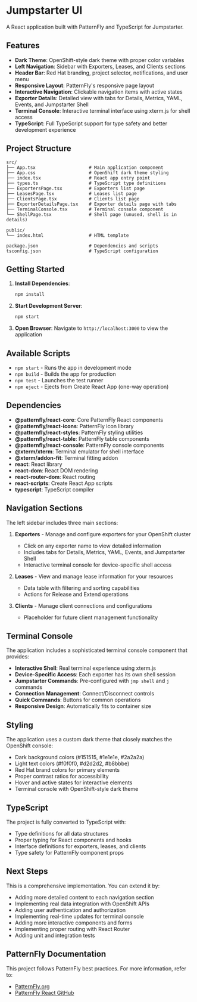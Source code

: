 # Jumpstarter UI

A React application built with PatternFly and TypeScript for Jumpstarter.

## Features

- **Dark Theme**: OpenShift-style dark theme with proper color variables
- **Left Navigation**: Sidebar with Exporters, Leases, and Clients sections
- **Header Bar**: Red Hat branding, project selector, notifications, and user menu
- **Responsive Layout**: PatternFly's responsive page layout
- **Interactive Navigation**: Clickable navigation items with active states
- **Exporter Details**: Detailed view with tabs for Details, Metrics, YAML, Events, and Jumpstarter Shell
- **Terminal Console**: Interactive terminal interface using xterm.js for shell access
- **TypeScript**: Full TypeScript support for type safety and better development experience

## Project Structure

```
src/
├── App.tsx                    # Main application component
├── App.css                    # OpenShift dark theme styling
├── index.tsx                  # React app entry point
├── types.ts                   # TypeScript type definitions
├── ExportersPage.tsx          # Exporters list page
├── LeasesPage.tsx             # Leases list page
├── ClientsPage.tsx            # Clients list page
├── ExporterDetailsPage.tsx    # Exporter details page with tabs
├── TerminalConsole.tsx        # Terminal console component
└── ShellPage.tsx              # Shell page (unused, shell is in details)

public/
└── index.html                 # HTML template

package.json                   # Dependencies and scripts
tsconfig.json                  # TypeScript configuration
```

## Getting Started

1. **Install Dependencies**:
   ```bash
   npm install
   ```

2. **Start Development Server**:
   ```bash
   npm start
   ```

3. **Open Browser**:
   Navigate to `http://localhost:3000` to view the application

## Available Scripts

- `npm start` - Runs the app in development mode
- `npm build` - Builds the app for production
- `npm test` - Launches the test runner
- `npm eject` - Ejects from Create React App (one-way operation)

## Dependencies

- **@patternfly/react-core**: Core PatternFly React components
- **@patternfly/react-icons**: PatternFly icon library
- **@patternfly/react-styles**: PatternFly styling utilities
- **@patternfly/react-table**: PatternFly table components
- **@patternfly/react-console**: PatternFly console components
- **@xterm/xterm**: Terminal emulator for shell interface
- **@xterm/addon-fit**: Terminal fitting addon
- **react**: React library
- **react-dom**: React DOM rendering
- **react-router-dom**: React routing
- **react-scripts**: Create React App scripts
- **typescript**: TypeScript compiler

## Navigation Sections

The left sidebar includes three main sections:

1. **Exporters** - Manage and configure exporters for your OpenShift cluster
   - Click on any exporter name to view detailed information
   - Includes tabs for Details, Metrics, YAML, Events, and Jumpstarter Shell
   - Interactive terminal console for device-specific shell access

2. **Leases** - View and manage lease information for your resources
   - Data table with filtering and sorting capabilities
   - Actions for Release and Extend operations

3. **Clients** - Manage client connections and configurations
   - Placeholder for future client management functionality

## Terminal Console

The application includes a sophisticated terminal console component that provides:

- **Interactive Shell**: Real terminal experience using xterm.js
- **Device-Specific Access**: Each exporter has its own shell session
- **Jumpstarter Commands**: Pre-configured with `jmp shell` and `j` commands
- **Connection Management**: Connect/Disconnect controls
- **Quick Commands**: Buttons for common operations
- **Responsive Design**: Automatically fits to container size

## Styling

The application uses a custom dark theme that closely matches the OpenShift console:

- Dark background colors (#151515, #1e1e1e, #2a2a2a)
- Light text colors (#f0f0f0, #d2d2d2, #b8bbbe)
- Red Hat brand colors for primary elements
- Proper contrast ratios for accessibility
- Hover and active states for interactive elements
- Terminal console with OpenShift-style dark theme

## TypeScript

The project is fully converted to TypeScript with:

- Type definitions for all data structures
- Proper typing for React components and hooks
- Interface definitions for exporters, leases, and clients
- Type safety for PatternFly component props

## Next Steps

This is a comprehensive implementation. You can extend it by:

- Adding more detailed content to each navigation section
- Implementing real data integration with OpenShift APIs
- Adding user authentication and authorization
- Implementing real-time updates for terminal console
- Adding more interactive components and forms
- Implementing proper routing with React Router
- Adding unit and integration tests

## PatternFly Documentation

This project follows PatternFly best practices. For more information, refer to:
- [PatternFly.org](https://www.patternfly.org/)
- [PatternFly React GitHub](https://github.com/patternfly/patternfly-react)